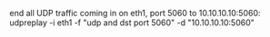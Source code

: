 end all UDP traffic coming in on eth1, port 5060 to 10.10.10.10:5060:  udpreplay -i eth1 -f "udp and dst port 5060" -d "10.10.10.10:5060"
